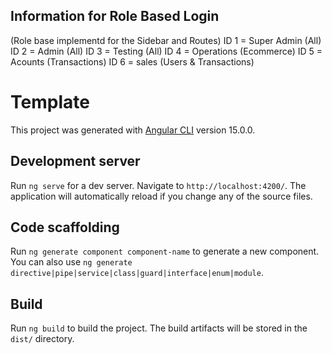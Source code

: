 ## Information for Role Based Login
(Role base implementd for the Sidebar and Routes)
ID 1 =  Super Admin (All)
ID 2 =  Admin (All)
ID 3 =  Testing (All)
ID 4 =  Operations (Ecommerce)
ID 5 =  Acounts (Transactions)
ID 6 =  sales (Users & Transactions)




# Template

This project was generated with [Angular CLI](https://github.com/angular/angular-cli) version 15.0.0.

## Development server

Run `ng serve` for a dev server. Navigate to `http://localhost:4200/`. The application will automatically reload if you change any of the source files.

## Code scaffolding

Run `ng generate component component-name` to generate a new component. You can also use `ng generate directive|pipe|service|class|guard|interface|enum|module`.

## Build

Run `ng build` to build the project. The build artifacts will be stored in the `dist/` directory.


